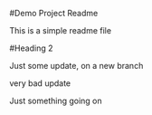 #Demo Project Readme

This is a simple readme file

#Heading 2

Just some update, on a new branch

very bad update

Just something going on
